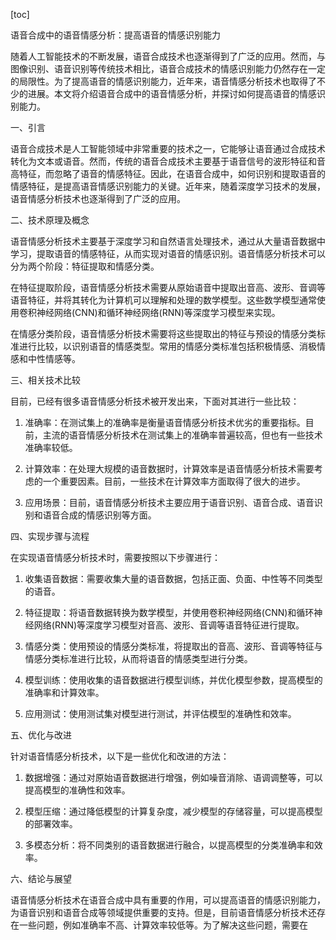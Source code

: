 
[toc]                    
                
                
语音合成中的语音情感分析：提高语音的情感识别能力

随着人工智能技术的不断发展，语音合成技术也逐渐得到了广泛的应用。然而，与图像识别、语音识别等传统技术相比，语音合成技术的情感识别能力仍然存在一定的局限性。为了提高语音的情感识别能力，近年来，语音情感分析技术也取得了不少的进展。本文将介绍语音合成中的语音情感分析，并探讨如何提高语音的情感识别能力。

一、引言

语音合成技术是人工智能领域中非常重要的技术之一，它能够让语音通过合成技术转化为文本或语音。然而，传统的语音合成技术主要基于语音信号的波形特征和音高特征，而忽略了语音的情感特征。因此，在语音合成中，如何识别和提取语音的情感特征，是提高语音情感识别能力的关键。近年来，随着深度学习技术的发展，语音情感分析技术也逐渐得到了广泛的应用。

二、技术原理及概念

语音情感分析技术主要基于深度学习和自然语言处理技术，通过从大量语音数据中学习，提取语音的情感特征，从而实现对语音的情感识别。语音情感分析技术可以分为两个阶段：特征提取和情感分类。

在特征提取阶段，语音情感分析技术需要从原始语音中提取出音高、波形、音调等语音特征，并将其转化为计算机可以理解和处理的数学模型。这些数学模型通常使用卷积神经网络(CNN)和循环神经网络(RNN)等深度学习模型来实现。

在情感分类阶段，语音情感分析技术需要将这些提取出的特征与预设的情感分类标准进行比较，以识别语音的情感类型。常用的情感分类标准包括积极情感、消极情感和中性情感等。

三、相关技术比较

目前，已经有很多语音情感分析技术被开发出来，下面对其进行一些比较：

1. 准确率：在测试集上的准确率是衡量语音情感分析技术优劣的重要指标。目前，主流的语音情感分析技术在测试集上的准确率普遍较高，但也有一些技术准确率较低。

2. 计算效率：在处理大规模的语音数据时，计算效率是语音情感分析技术需要考虑的一个重要因素。目前，一些技术在计算效率方面取得了很大的进步。

3. 应用场景：目前，语音情感分析技术主要应用于语音识别、语音合成、语音识别和语音合成的情感识别等方面。

四、实现步骤与流程

在实现语音情感分析技术时，需要按照以下步骤进行：

1. 收集语音数据：需要收集大量的语音数据，包括正面、负面、中性等不同类型的语音。

2. 特征提取：将语音数据转换为数学模型，并使用卷积神经网络(CNN)和循环神经网络(RNN)等深度学习模型对音高、波形、音调等语音特征进行提取。

3. 情感分类：使用预设的情感分类标准，将提取出的音高、波形、音调等特征与情感分类标准进行比较，从而将语音的情感类型进行分类。

4. 模型训练：使用收集的语音数据进行模型训练，并优化模型参数，提高模型的准确率和计算效率。

5. 应用测试：使用测试集对模型进行测试，并评估模型的准确性和效率。

五、优化与改进

针对语音情感分析技术，以下是一些优化和改进的方法：

1. 数据增强：通过对原始语音数据进行增强，例如噪音消除、语调调整等，可以提高模型的准确性和效率。

2. 模型压缩：通过降低模型的计算复杂度，减少模型的存储容量，可以提高模型的部署效率。

3. 多模态分析：将不同类别的语音数据进行融合，以提高模型的分类准确率和效率。

六、结论与展望

语音情感分析技术在语音合成中具有重要的作用，可以提高语音的情感识别能力，为语音识别和语音合成等领域提供重要的支持。但是，目前语音情感分析技术还存在一些问题，例如准确率不高、计算效率较低等。为了解决这些问题，需要在

